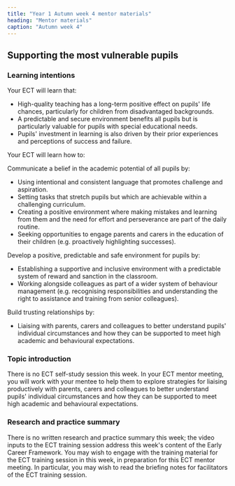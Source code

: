 ```yaml
---
title: "Year 1 Autumn week 4 mentor materials"
heading: "Mentor materials"
caption: "Autumn week 4"
---
```


## Supporting the most vulnerable pupils

### Learning intentions

Your ECT will learn that:

- High-quality teaching has a long-term positive effect on pupils' life chances, particularly for children from disadvantaged backgrounds.
- A predictable and secure environment benefits all pupils but is particularly valuable for pupils with special educational needs.
- Pupils' investment in learning is also driven by their prior experiences and perceptions of success and failure.

Your ECT will learn how to:

Communicate a belief in the academic potential of all pupils by:

- Using intentional and consistent language that promotes challenge and aspiration.
- Setting tasks that stretch pupils but which are achievable within a challenging curriculum.
- Creating a positive environment where making mistakes and learning from them and the need for effort and perseverance are part of the daily routine.
- Seeking opportunities to engage parents and carers in the education of their children (e.g. proactively highlighting successes).

Develop a positive, predictable and safe environment for pupils by:

- Establishing a supportive and inclusive environment with a predictable system of reward and sanction in the classroom.
- Working alongside colleagues as part of a wider system of behaviour management (e.g. recognising responsibilities and understanding the right to assistance and training from senior colleagues).

Build trusting relationships by:

- Liaising with parents, carers and colleagues to better understand pupils' individual circumstances and how they can be supported to meet high academic and behavioural expectations.

### Topic introduction

There is no ECT self-study session this week. In your ECT mentor meeting, you will work with your mentee to help them to explore strategies for liaising productively with parents, carers and colleagues to better understand pupils' individual circumstances and how they can be supported to meet high academic and behavioural expectations.

### Research and practice summary

There is no written research and practice summary this week; the video inputs to the ECT training session address this week's content of the Early Career Framework. You may wish to engage with the training material for the ECT training session in this week, in preparation for this ECT mentor meeting. In particular, you may wish to read the briefing notes for facilitators of the ECT training session.
